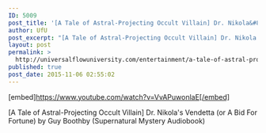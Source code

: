 ```yaml
---
ID: 5009
post_title: '[A Tale of Astral-Projecting Occult Villain] Dr. Nikola&#8217;s Vendetta (AKA: A Bid For Fortune)'
author: UfU
post_excerpt: "[A Tale of Astral-Projecting Occult Villain] Dr. Nikola's Vendetta (or A Bid For Fortune) by Guy Boothby (Supernatural Mystery Audiobook)"
layout: post
permalink: >
  http://universalflowuniversity.com/entertainment/a-tale-of-astral-projecting-occult-villain-dr-nikolas-vendetta-aka-a-bid-for-fortune/
published: true
post_date: 2015-11-06 02:55:02
---
```

[embed]https://www.youtube.com/watch?v=VvAPuwonlaE[/embed]<br>
<p>[A Tale of Astral-Projecting Occult Villain] Dr. Nikola's Vendetta (or A Bid For Fortune) by Guy Boothby (Supernatural Mystery Audiobook)</p>